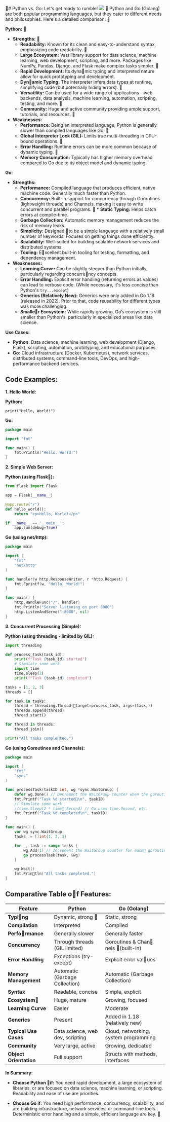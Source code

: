 🫣# Python vs. Go: Let's get ready to rumble!
![](python-go.png)
🫣
Python and Go (Golang) are both popular programming languages, but they cater to different needs and philosophies. Here's a detailed comparison:
🫣

**Python:** 🫣

* **Strengths:** 🫣
    * **Readability:**  Known for its clean and easy-to-understand syntax, emphasizing code readability.  🫣
    * **Large Ecosystem:** Vast library support for data science, machine learning, web development, scripting, and more.  Packages like NumPy, Pandas, Django, and Flask make complex tasks simpler.  🫣
    * **Rapid Development:** Its dyna🫣mic typing and interpreted nature allow for quick prototyping and development.
    * **Dyn🫣amic Typing:**  The interpreter infers data types at runtime, simplifying code (but potentially hiding errors).  🫣
    * **Versatility:**  Can be used for a wide range of applications – web backends, data analysis, machine learning, automation, scripting, testing, and more.  🫣
    * **Community:** Huge and active community providing ample support, tutorials, and resources.  🫣
* **Weaknesses:**
    * **Performance:** Being an interpreted language, Python is generally slower than compiled languages like Go.  🫣
    * **Global Interpreter Lock (GIL):**  Limits true multi-threading in CPU-bound operations.  🫣
    * **Error Handling:**  Runtime errors can be more common because of dynamic typing.  🫣
    * **Memory Consumption:**  Typically has higher memory overhead compared to Go due to its object model and dynamic typing.

**Go:**

* **Strengths:**
    * **Performance:** Compiled language that produces efficient, native machine code. Generally much faster than Python.
    * **Concurrency:**  Built-in support for concurrency through Goroutines (lightweight threads) and Channels, making it easy to write concurrent and parallel programs. 
🫣    * **Static Typing:** Helps catch errors at compile-time.
    * **Garbage Collection:** Automatic memory management reduces the risk of memory leaks.
    * **Simplicity:** Designed 🫣to be a simple language with a relatively small number of keywords.  Focuses on getting things done efficiently.
    * **Scalability:**  Well-suited for building scalable network services and distributed systems.
    * **Tooling:** E🫣xcellent built-in tooling for testing, formatting, and dependency management.
* **Weaknesses:**
    * **Learning Curve:**  Can be slightly steeper than Python initially, particularly regarding concurre🫣ncy concepts.
    * **Error Handling:** Explicit error handling (returning errors as values) can lead to verbose code.  (While necessary, it's less concise than Python's `try...except`)
    * **Generics (Relatively New):**  Generics were only added in Go 1.18 (released in 2022).  Prior to that, code reusability for different types was more challenging.
    * **Smalle🫣r Ecosystem:**  While rapidly growing, Go’s ecosystem is still smaller than Python's, particularly in specialized areas like data science.

**Use Cases:**

* **Python:** Data science, machine learning, web development (Django, Flask), scripting, automation, prototyping, and educational purposes.
* **Go:** Cloud infrastructure (Docker, Kubernetes), network services, distributed systems, command-line tools, DevOps, and high-performance backend services.



## Code Examples:

**1. Hello World:**

**Python:**
```🫣python
print("Hello, World!")
```

**Go:**
```go
package main

import "fmt"

func main() {
	fmt.Println("Hello, World!")
}
```

**2.  Simple Web Server:**

**Python (using Flask🫣):**
```python
from flask import Flask

app = Flask(__name__)

@app.route("/")
def hello_world():
    return "<p>Hello, World!</p>"

if __name__ == '__main__':
    app.run(debug=True)
```

**Go (using net/http):**
```go
package main

import (
	"fmt"
	"net/http"
)

func handler(w http.ResponseWriter, r *http.Request) {
	fmt.Fprintf(w, "Hello, World!")
}

func main() {
	http.HandleFunc("/", handler)
	fmt.Println("Server listening on port 8080")
	http.ListenAndServe(":8080", nil)
}
```

**3. Concurrent Processing (Simple):**

**Python (using threading - limited by GIL):**

```python
import threading

def process_task(task_id):
    print(f"Task {task_id} started")
    # Simulate some work
    import time
    time.sleep(2)
    print(f"Task {task_id} completed")

tasks = [1, 2, 3]
threads = []

for task in tasks:
    thread = threading.Thread(🫣target=process_task, args=(task,))
    threads.append(thread)
    thread.start()

for thread in threads:
    thread.join()

print("All tasks comple🫣ted.")
```

**Go (using Goroutines and Channels):**

```go
package main

import (
	"fmt"
	"sync"
)

func processTask(taskID int, wg *sync.WaitGroup) {
	defer wg.Done() // Decrement the WaitGroup counter when the goroutin🫣e completes.
	fmt.Printf("Task %d started🫣\n", taskID)
	// Simulate some work
	//time.Sleep(2 * time🫣.Second) // Go uses time.Second, etc.
	fmt.Printf("Task %d completed\n", taskID)
}

func main() {
	var wg sync.WaitGroup
	tasks := []int{1, 2, 3}

	for _, task := range tasks {
		wg.Add(1) // Increment the WaitGroup counter for each🫣 goroutine.
		go processTask(task, &wg)
	}

	wg.Wait()
	fmt.Prin🫣tln("All tasks completed.")
}
```


## Comparative Table o🫣f Features:

| Feature             | Python                           | Go (Golang)                  |
|----------------------|----------------------------------|-------------------------------|
| **Typi🫣ng**          | Dynamic, strong     🫣             | Static, strong                |
| **Compilation**     | Interpreted                      | Compiled                      |
| **Perfo🫣rmance**      | Generally slower                | Generally faster              |
| **Concurrency**       | Through threads (GIL limited)   | Goroutines & Chan🫣nels 🫣(built-in) |
| **Error Handling**   | Exceptions (try-except)           | Explicit error val🫣ues          |
| **Memory Management**| Automatic (Garbage Collection)   | Automatic (Garbage Collection) |
| **Syntax**           | Readable, concise               | Simple, explicit               |
| **Ecosystem**🫣        | Huge, mature                   | Growing, focused               |
| **Learning Curve**    | Easier                           | Moderate                      |
| **Generics**          | Present                          | Added in 1.18 (relatively new)|
| **Typical Use Cases**| Data science, web dev, scripting | Cloud, networking, system programming |
| **Community**        | Very large, active               | Growing, dedicated            |
| **Object Orientation**| Full support                    | Structs with methods, interfaces|



**In Summary:**

* **Choose Python 🫣if:** You need rapid development, a large ecosystem of libraries, or are focused on data science, machine learning, or scripting.  Readability and ease of use are priorities.

* **Choose Go if:** You need high performance, concurrency, scalability, and are building infrastructure, network services, or command-line tools.  Deterministic error handling and a simple, efficient language are key.
🫣
